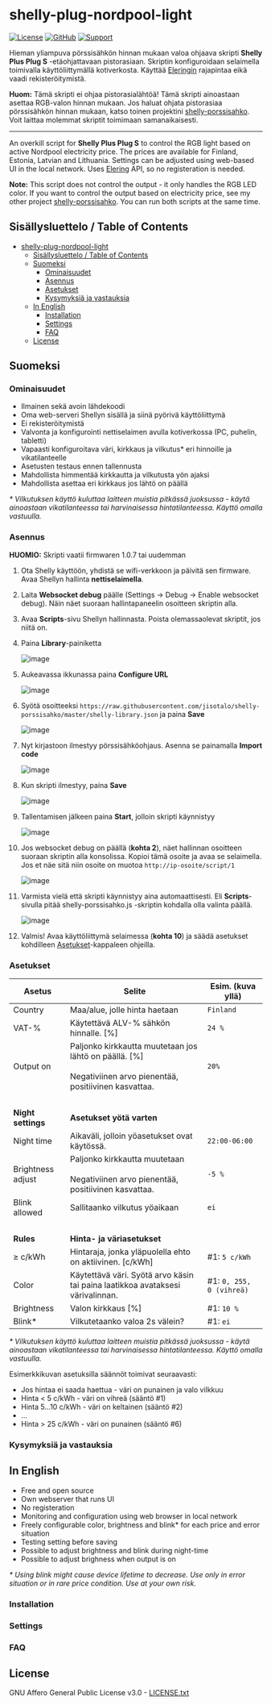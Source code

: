 # shelly-plug-nordpool-light
[![License](https://img.shields.io/badge/License-AGPLv3-orange)](https://choosealicense.com/licenses/agpl-3.0/)
[![GitHub](https://img.shields.io/badge/View%20on-GitHub-brightgreen)](https://github.com/jisotalo/shelly-plug-nordpool-light)
[![Support](https://img.shields.io/badge/Support_with-PayPal-yellow)](https://www.paypal.com/donate/?business=KUWBXXCVGZZME&no_recurring=0&currency_code=EUR)
 
 Hieman yliampuva pörssisähkön hinnan mukaan valoa ohjaava skripti **Shelly Plus Plug S** -etäohjattavaan pistorasiaan. Skriptin konfiguroidaan selaimella toimivalla käyttöliittymällä kotiverkosta. Käyttää [Eleringin](https://dashboard.elering.ee/api) rajapintaa eikä vaadi rekisteröitymistä.

 **Huom:** Tämä skripti ei ohjaa pistorasialähtöä! Tämä skripti ainoastaan asettaa RGB-valon hinnan mukaan. Jos haluat ohjata pistorasiaa pörssisähkön hinnan mukaan, katso toinen projektini [shelly-porssisahko](https://github.com/jisotalo/shelly-porssisahko). Voit laittaa molemmat skriptit toimimaan samanaikaisesti.

 ---

 An overkill script for **Shelly Plus Plug S** to control the RGB light based on active Nordpool electricity price. The prices are available for Finland, Estonia, Latvian and Lithuania. Settings can be adjusted using web-based UI in the local network. Uses [Elering](https://dashboard.elering.ee/api) API, so no registeration is needed.

 **Note:** This script does not control the output - it only handles the RGB LED color. If you want to control the output based on electricity price, see my other project [shelly-porssisahko](https://github.com/jisotalo/shelly-porssisahko). You can run both scripts at the same time.

## Sisällysluettelo / Table of Contents
<!-- TOC -->

- [shelly-plug-nordpool-light](#shelly-plug-nordpool-light)
  - [Sisällysluettelo / Table of Contents](#sis%C3%A4llysluettelo--table-of-contents)
  - [Suomeksi](#suomeksi)
    - [Ominaisuudet](#ominaisuudet)
    - [Asennus](#asennus)
    - [Asetukset](#asetukset)
    - [Kysymyksiä ja vastauksia](#kysymyksi%C3%A4-ja-vastauksia)
  - [In English](#in-english)
    - [Installation](#installation)
    - [Settings](#settings)
    - [FAQ](#faq)
  - [License](#license)

<!-- /TOC -->

## Suomeksi

### Ominaisuudet

* Ilmainen sekä avoin lähdekoodi
* Oma web-serveri Shellyn sisällä ja siinä pyörivä käyttöliittymä
* Ei rekisteröitymistä
* Valvonta ja konfigurointi nettiselaimen avulla kotiverkossa (PC, puhelin, tabletti)
* Vapaasti konfiguroitava väri, kirkkaus ja vilkutus* eri hinnoille ja vikatilanteelle
* Asetusten testaus ennen tallennusta
* Mahdollista himmentää kirkkautta ja vilkutusta yön ajaksi
* Mahdollista asettaa eri kirkkaus jos lähtö on päällä

*\* Vilkutuksen käyttö kuluttaa laitteen muistia pitkässä juoksussa - käytä ainoastaan vikatilanteessa tai harvinaisessa hintatilanteessa. Käyttö omalla vastuulla.*

### Asennus

**HUOMIO:** Skripti vaatii firmwaren 1.0.7 tai uudemman

1. Ota Shelly käyttöön, yhdistä se wifi-verkkoon ja päivitä sen firmware. Avaa Shellyn hallinta **nettiselaimella**.

2. Laita **Websocket debug** päälle (Settings -> Debug -> Enable websocket debug). Näin näet suoraan hallintapaneelin osoitteen skriptin alla.
3. Avaa **Scripts**-sivu Shellyn hallinnasta. Poista olemassaolevat skriptit, jos niitä on.
4. Paina **Library**-painiketta

    ![image](https://github.com/jisotalo/shelly-porssisahko/assets/13457157/5fe7184e-f9ac-4fd4-b461-ad2239a96d95)

5. Aukeavassa ikkunassa paina **Configure URL**

    ![image](https://github.com/jisotalo/shelly-porssisahko/assets/13457157/ccd4b9fd-f9f2-4f42-8bc9-74c9486f6432)

6. Syötä osoitteeksi `https://raw.githubusercontent.com/jisotalo/shelly-porssisahko/master/shelly-library.json` ja paina **Save**

    ![image](https://github.com/jisotalo/shelly-porssisahko/assets/13457157/972fedb9-8503-4d90-a9b2-3af6f430ed7d)

7. Nyt kirjastoon ilmestyy pörssisähköohjaus. Asenna se painamalla **Import code**

    ![image](https://github.com/jisotalo/shelly-porssisahko/assets/13457157/9139dad1-e3ec-4a09-9e39-d940af5ea9d7)

8. Kun skripti ilmestyy, paina **Save**

    ![image](https://github.com/jisotalo/shelly-porssisahko/assets/13457157/2a241033-4ccb-415e-b422-373ec7ce54ef)

9. Tallentamisen jälkeen paina **Start**, jolloin skripti käynnistyy

    ![image](https://github.com/jisotalo/shelly-porssisahko/assets/13457157/8b30aa9f-b9de-44a7-9677-6872404b022d)

10. Jos websocket debug on päällä (**kohta 2**), näet hallinnan osoitteen suoraan skriptin alla konsolissa. Kopioi tämä osoite ja avaa se selaimella. Jos et näe sitä niin osoite on muotoa `http://ip-osoite/script/1`


    ![image](https://github.com/jisotalo/shelly-porssisahko/assets/13457157/93b64aea-ec36-4ea4-88ff-e0a75146262b)

11. Varmista vielä että skripti käynnistyy aina automaattisesti. Eli **Scripts**-sivulla pitää shelly-porssisahko.js -skriptin kohdalla olla valinta päällä.

    ![image](https://github.com/jisotalo/shelly-porssisahko/assets/13457157/2d9fbb5f-e2c5-4f5c-a457-5606825184f3)

12. Valmis! Avaa käyttöliittymä selaimessa (**kohta 10**) ja säädä asetukset kohdilleen [Asetukset](#asetukset)-kappaleen ohjeilla.


### Asetukset

| Asetus | Selite | Esim. (kuva yllä)
| --- | --- | ---
| Country | Maa/alue, jolle hinta haetaan | `Finland`
| VAT-% | Käytettävä ALV-% sähkön hinnalle. [%]| `24 %`
| Output on | Paljonko kirkkautta muutetaan jos lähtö on päällä. [%]<br><br>Negativiinen arvo pienentää, positiivinen kasvattaa. | `20%`
|&nbsp;
| **Night settings** | **Asetukset yötä varten** 
| Night time | Aikaväli, jolloin yöasetukset ovat käytössä. | `22:00-06:00`
| Brightness adjust | Paljonko kirkkautta muutetaan<br><br>Negativiinen arvo pienentää, positiivinen kasvattaa. | `-5 %`
| Blink allowed | Sallitaanko vilkutus yöaikaan | `ei`
|&nbsp;
| **Rules** | **Hinta- ja väriasetukset**
| ≥ c/kWh	| Hintaraja, jonka yläpuolella ehto on aktiivinen. [c/kWh] | #1: `5 c/kWh`
| Color | Käytettävä väri. Syötä arvo käsin tai paina laatikkoa avataksesi värivalinnan. | #1: `0, 255, 0 (vihreä)`
| Brightness | Valon kirkkaus [%] | #1: `10 %`
| Blink* | Vilkutetaanko valoa 2s välein? | #1: `ei`

*\* Vilkutuksen käyttö kuluttaa laitteen muistia pitkässä juoksussa - käytä ainoastaan vikatilanteessa tai harvinaisessa hintatilanteessa. Käyttö omalla vastuulla.*

Esimerkkikuvan asetuksilla säännöt toimivat seuraavasti:
* Jos hintaa ei saada haettua - väri on punainen ja valo vilkkuu
* Hinta < 5 c/kWh - väri on vihreä (sääntö #1)
* Hinta 5...10 c/kWh - väri on keltainen (sääntö #2)
* ...
* Hinta > 25 c/kWh - väri on punainen (sääntö #6)

### Kysymyksiä ja vastauksia


## In English

* Free and open source
* Own webserver that runs UI
* No registeration
* Monitoring and configuration using web browser in local network
* Freely configurable color, brightness and blink* for each price and error situation
* Testing setting before saving
* Possible to adjust brightness and blink during night-time
* Possible to adjust brighness when output is on

*\* Using blink might cause device lifetime to decrease. Use only in error situation or in rare price condition. Use at your own risk.*

### Installation

### Settings

### FAQ

## License

GNU Affero General Public License v3.0 - [LICENSE.txt](https://github.com/jisotalo/shelly-plug-nordpool-light/blob/master/LICENSE.txt)